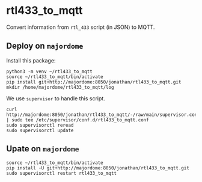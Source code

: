 # rtl433_to_mqtt

Convert information from `rtl_433` script (in JSON) to MQTT.

## Deploy on `majordome`

Install this package:

```shell
python3 -m venv ~/rtl433_to_mqtt
source ~/rtl433_to_mqtt/bin/activate
pip install git+http://majordome:8050/jonathan/rtl433_to_mqtt.git
mkdir /home/majordome/rtl433_to_mqtt/log
```

We use `supervisor` to handle this script.

```shell
curl http://majordome:8050/jonathan/rtl433_to_mqtt/-/raw/main/supervisor.conf | sudo tee /etc/supervisor/conf.d/rtl433_to_mqtt.conf
sudo supervisorctl reread
sudo supervisorctl update
```

## Upate on `majordome`

```shell
source ~/rtl433_to_mqtt/bin/activate
pip install -U git+http://majordome:8050/jonathan/rtl433_to_mqtt.git
sudo supervisorctl restart rtl433_to_mqtt
```
